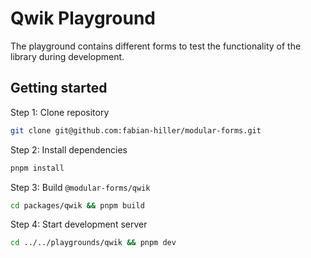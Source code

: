 # Qwik Playground

The playground contains different forms to test the functionality of the library during development.

## Getting started

Step 1: Clone repository

```bash
git clone git@github.com:fabian-hiller/modular-forms.git
```

Step 2: Install dependencies

```bash
pnpm install
```

Step 3: Build `@modular-forms/qwik`

```bash
cd packages/qwik && pnpm build
```

Step 4: Start development server

```bash
cd ../../playgrounds/qwik && pnpm dev
```
